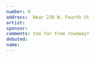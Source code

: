 ```yaml
---
number: 9
address:  Near 238 N. Fourth St
artist:  
sponsor:
comments: too far from roadway?
debuted: 
name: 
---
```


